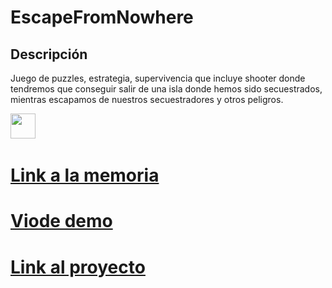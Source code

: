 # EscapeFromNowhere

## Descripción

Juego de puzzles, estrategia, supervivencia que incluye shooter donde tendremos que conseguir salir de una isla donde hemos sido secuestrados, mientras escapamos de nuestros secuestradores y otros peligros.

<img src="[https://logowik.com/content/uploads/images/kotlin.jpg](https://drive.google.com/file/d/18iZB0RLKIXNWyX81wlzjZM6oPRncPs-Z/view?usp=sharing)" title="" alt="" whidth="" height="40" />&nbsp;



# [Link a la memoria](https://docs.google.com/document/d/1F_HAZigc0l9C7mPLSkFqU8tVaUnyCZtOgHDuv_236KY/edit?usp=sharing)
# [Viode demo](https://drive.google.com/file/d/1yMhRTaBkme2eRFv1K2K8dFpk4ZisjiCE/view?usp=sharing)
# [Link al proyecto](https://drive.google.com/file/d/1t8xSzo_c7PoNmYs0H9He94oPIKzM9KUF/view?usp=sharing)
